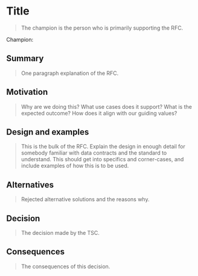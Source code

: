 # Title

> The champion is the person who is primarily supporting the RFC.

Champion: 

## Summary

> One paragraph explanation of the RFC.

## Motivation

> Why are we doing this? What use cases does it support? What is the expected outcome?
> How does it align with our guiding values?

## Design and examples

> This is the bulk of the RFC.
> Explain the design in enough detail for somebody familiar with data contracts and the standard to understand. This should get into specifics and corner-cases, and include examples of how this is to be used.

## Alternatives

> Rejected alternative solutions and the reasons why.

## Decision

> The decision made by the TSC.

## Consequences

> The consequences of this decision.
